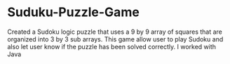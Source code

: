 # Suduku-Puzzle-Game
Created a Sudoku logic puzzle that uses a 9 by 9 array of squares that are organized into 3 by 3 sub arrays. This game allow user to play Sudoku and also let user know if the puzzle has been solved correctly. I worked with Java
